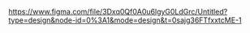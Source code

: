 https://www.figma.com/file/3Dxq0Qf0A0u6lgyG0LdGrc/Untitled?type=design&node-id=0%3A1&mode=design&t=0sajg36FTfxxtcME-1
